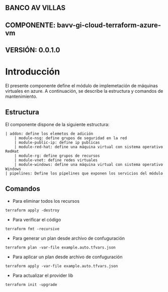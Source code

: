 #
## BANCO AV VILLAS
## COMPONENTE: bavv-gi-cloud-terraform-azure-vm
## VERSIÓN: 0.0.1.0
#

# Introducción
El presente componente define el módulo de implemetación de máquinas virtuales en azure. A continuación, se describe la estructura y comandos de mantenimiento.

## Estructura
El componente dispone de la siguiente estructura:
```
| addon: define los elemetos de adición
    | module-nsg: define grupos de seguridad en la red
    | module-public-ip: define ip publicas
    | module-red-hat: define una máquina virtual con sistema operativo RedHat
    | module-rg: define grupos de recursos
    | module-vnet: define redes virtuales
    | module-windows: define una máquina virtual con sistema operativo Windows
| pipelines: Define los pipelines que exponen los servicios del módulo
```

## Comandos
- Para eliminar todos los recursos
```
terraform apply -destroy
```
- Para verificar el código
```
terraform fmt -recursive
```
- Para generar un plan desde archivo de confuguración
```
terraform plan -var-file example.auto.tfvars.json
```
- Para aplicar un plan desde archivo de confuguración
```
terraform apply -var-file example.auto.tfvars.json
```
- Para actualizar el provider lib
```
terraform init -upgrade
```